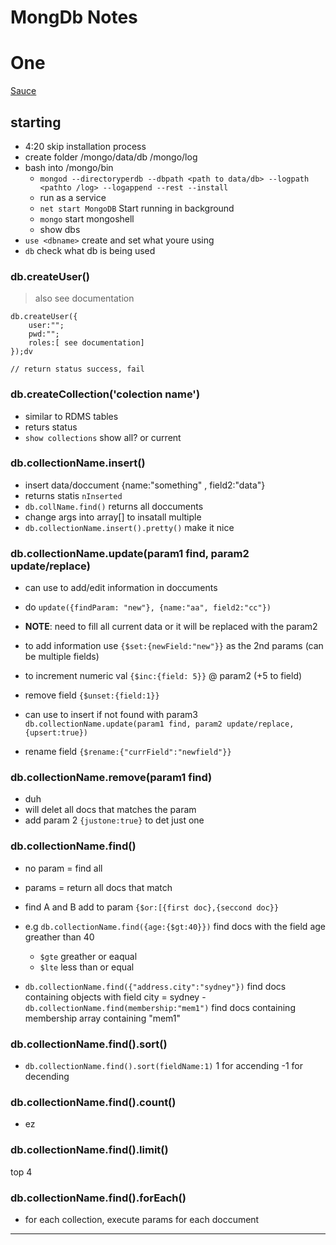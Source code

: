 # MongDb Notes

# One

[Sauce](https://youtu.be/pWbMrx5rVBE)

## starting 

  - 4:20 skip installation process
  - create folder /mongo/data/db  /mongo/log
  - bash into /mongo/bin
    - `mongod --directoryperdb --dbpath <path to data/db> --logpath <pathto /log> --logappend --rest --install`
    - run as a service
    - `net start MongoDB` Start running in background
    - `mongo` start mongoshell
    - show dbs
  - `use <dbname>` create and set what youre using
  - `db` check what db is being used

### db.createUser()

> also see documentation

```mongo
db.createUser({
    user:"";
    pwd:"";
    roles:[ see documentation]
});dv

// return status success, fail
```

### db.createCollection('colection name')

- similar to RDMS tables
- returs status
- `show collections` show all? or current

 ### db.collectionName.insert()

- insert data/doccument {name:"something" , field2:"data"}
- returns statis `nInserted`
- `db.collName.find()` returns all doccuments
- change args into array[] to insatall multiple
- `db.collectionName.insert().pretty()` make it nice

### db.collectionName.update(param1 find, param2 update/replace)

- can use to add/edit information in doccuments
- do `update({findParam: "new"}, {name:"aa", field2:"cc"})` 
- **NOTE**: need to fill all current data or it will be replaced with the param2

- to add information use `{$set:{newField:"new"}}` as the 2nd params (can be multiple fields)

- to increment numeric val `{$inc:{field: 5}}` @ param2 (+5 to field)

- remove field `{$unset:{field:1}}`

- can use to insert if not found with param3 `db.collectionName.update(param1 find, param2 update/replace, {upsert:true})`

- rename field `{$rename:{"currField":"newfield"}}`

### db.collectionName.remove(param1 find)

- duh
- will delet all docs that matches the param
- add param 2 `{justone:true}` to det just one

### db.collectionName.find()
 
- no param = find all
- params = return all docs that match
- find A and B add to param `{$or:[{first doc},{seccond doc}}`

- e.g `db.collectionName.find({age:{$gt:40}})` find docs with the field age greather than 40
  - `$gte` greather or eaqual
  - `$lte` less than or equal

- `db.collectionName.find({"address.city":"sydney"})` find docs containing objects with field city = sydney
-`db.collectionName.find(membership:"mem1")` find docs containing membership array containing "mem1"

### db.collectionName.find().sort()

- `db.collectionName.find().sort(fieldName:1)` 1 for accending -1 for decending

### db.collectionName.find().count()

- ez

### db.collectionName.find().limit() 

top 4

### db.collectionName.find().forEach()

- for each collection, execute params for each doccument

----

## 